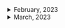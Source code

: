 <details>
<summary>February, 2023</summary>

1. [[Golang] 헷갈리는 Type assertion 이해하기](https://iamjjanga.tistory.com/47)
1. [Stackoverflow - Is there a `go uninstall`?](https://stackoverflow.com/questions/66663173/is-there-a-go-uninstall)
1. [[Go] golang 절대경로, 상대경로 구하기](https://park-duck.tistory.com/entry/Go-golang-%EC%A0%88%EB%8C%80%EA%B2%BD%EB%A1%9C-%EC%83%81%EB%8C%80%EA%B2%BD%EB%A1%9C-%EA%B5%AC%ED%95%98%EA%B8%B0)
1. [Github: uber-go/zap: Example of setting output file #294](https://github.com/uber-go/zap/issues/294)
1. [Go docs: Add a test](https://go.dev/doc/tutorial/add-a-test)
1. [go mod: cannot find module providing package](https://stackoverflow.com/questions/55631569/go-mod-cannot-find-module-providing-package)
1. [Github: uber-go/zap: Question: WIndows - How to specify full path to log file name #994](https://github.com/uber-go/zap/issues/994)
1. [How can I use go.uber.org/zap lib to print different color with different log level and append log to different file depend on the log level?](https://stackoverflow.com/questions/43123871/how-can-i-use-go-uber-org-zap-lib-to-print-different-color-with-different-log-le)
1. [How to check the type of a value in Go](https://freshman.tech/snippets/go/check-type-of-value/)
1. [How can I get the string representation of a struct?](https://stackoverflow.com/questions/16331063/how-can-i-get-the-string-representation-of-a-struct)
1. [Golang context](https://www.educative.io/answers/golang-context)
1. [Skip some tests with go test](https://stackoverflow.com/questions/24030059/skip-some-tests-with-go-test)
1. [Skip tests in Go](https://blog.dharnitski.com/2019/04/29/skip-tests-in-go/)
1. [Retrieving data from GORM Raw() Query](https://stackoverflow.com/questions/67964078/retrieving-data-from-gorm-raw-query)
1. [Go by Example: Pointers](https://gobyexample.com/pointers)
1. [How do I compare strings in GoLang?](https://stackoverflow.com/questions/34383705/how-do-i-compare-strings-in-golang)

</details>

<details>
<summary>March, 2023</summary>

1. [What is the difference between go get and go install?](https://stackoverflow.com/questions/24878737/what-is-the-difference-between-go-get-and-go-install)
1. [Why Developers Use Go Language for Web Servers](https://www.zco.com/blog/why-developers-use-go-language-for-web-servers/)
1. [Why GoLang for Blockchain?](https://medium.com/@pkthakur01/why-golang-for-blockchain-40f874f2ce1b)
1. [Reading Image in Go](https://stackoverflow.com/questions/49594259/reading-image-in-go)
1. [Converting Images to Base64 in GoLang](https://stackoverflow.com/questions/69095118/converting-images-to-base64-in-golang)
1. [How to retrieve the base64 encoding for any image in Go](https://freshman.tech/snippets/go/image-to-base64/)
1. [[Golang] 고랭에서 json 데이터 읽고 파싱하기](https://soyoung-new-challenge.tistory.com/100)
1. [[Golang] Interface](https://dev-yakuza.posstree.com/ko/golang/interface/)
1. [Regexp Examples: MatchString, MustCompile](https://www.dotnetperls.com/regexp-go)
1. [Kinda "method overloading" in Go?](https://stackoverflow.com/questions/53899307/kinda-method-overloading-in-go)
1. [Go Workspace & Runtime Explained in 5 Minutes](https://youtu.be/k8LClK96NZ4)
1. [Go Workspaces Explained in 5 Minutes](https://youtu.be/RLtIeZQfrxY)
1. [Where does go get install packages?](https://stackoverflow.com/questions/50633092/where-does-go-get-install-packages)
1. []()
1. []()
1. []()
1. []()
1. []()

</details>
